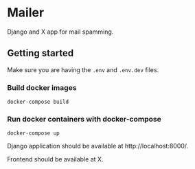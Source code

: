 # Mailer

Django and X app for mail spamming.

## Getting started

Make sure you are having the `.env` and `.env.dev` files.

### Build docker images

```console
docker-compose build
```

### Run docker containers with docker-compose

```console
docker-compose up
```

Django application should be available at http://localhost:8000/.

Frontend should be available at X.
